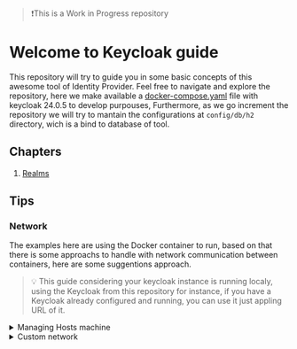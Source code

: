>❗This is a Work in Progress repository

# Welcome to Keycloak guide

This repository will try to guide you in some basic concepts of this awesome tool of Identity Provider.
Feel free to navigate and explore the repository, here we make available a [docker-compose.yaml](./docker-compose.yaml) file with keycloak 24.0.5 to develop purpouses, Furthermore, as we go increment the repository we will try to mantain the configurations at `config/db/h2` directory, wich is a bind to database of tool.

## Chapters

1. [Realms](./realms)

## Tips

### Network

The examples here are using the Docker container to run, based on that there is some approachs to handle with network communication between containers, here are some suggentions approach.

> :bulb: This guide considering your keycloak instance is running localy, using the Keycloak from this repository for instance, if you have a Keycloak already configured and running, you can use it just appling URL of it.

<details>
<summary>Managing Hosts machine</summary>
For this approach you will need to manage the Host file from your machine to configure the [docker-compose.yaml](./docker-compose.yaml) to add a extra host at the service you want like:

> :bulb: you can discover the Docker Gateway IP addres by entering in the container and check the hosts file from them using something like `cat /etc/hosts` this way you can search which ip the `host.docker.internal` is referenced for, let's assume for now the `172.17.0.1`

```yaml
extra_hosts:
  - "host.docker.internal:172.17.0.1"
```

this way you will bind the localhost from docker to the Docker Gateway, and they will reach the user machine, now we need just change the hosts file from our machine and put the follow line

`127.0.0.1 host.docker.internal`

This file will change based on your OS as follow:

<strong>Windows:</strong> Open your notepad as admin then open the file with name hosts in the path `C:\Windows\system32\drivers\etc\`

<strong>Linux/Mac:</strong> Just need to open the `/etc/hots` with uso using any text text editor (nano, vi, vim, etc.) with sudo privileges.
Ex.: `sudo vim /etc/hosts`

> :exclamation: If you are using WSL 2 with Docker Engine you should edit the Windows hosts file not the WSL one

After that where you should find the `localhost` to reach the keycloak you will put the `host.docker.internal`.

Ex.: `localhost:8080` will be `host.docker.internal:8080`

</details>
<details>
<summary>Custom network</summary>
You can create a external network and link the containers to it.

Creating a docker new network command:

```bash
docker network create keycloak-env
```

Adding to `docker-compose.yaml` file:

```yaml
networks:
  default:
    external: true
    name: keycloak-env
```

This way this network will by applied to all services in this file using this approach where you should find the `localhost` to reach the keycloak you will put the keycloak's container name.

Ex.: Considering the name of container was keycloak-container the reference should be from `localhost:8080` to `keycloak-container:8080`

</details>

